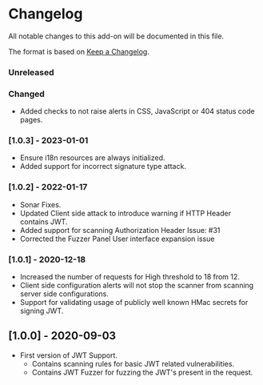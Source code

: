 # Changelog
All notable changes to this add-on will be documented in this file.

The format is based on [Keep a Changelog](https://keepachangelog.com/en/1.0.0/).

### Unreleased

### Changed
 - Added checks to not raise alerts in CSS, JavaScript or 404 status code pages.

### [1.0.3] - 2023-01-01
 - Ensure i18n resources are always initialized.
 - Added support for incorrect signature type attack.

### [1.0.2] - 2022-01-17
 - Sonar Fixes.
 - Updated Client side attack to introduce warning if HTTP Header contains JWT.
 - Added support for scanning Authorization Header Issue: #31 
 - Corrected the Fuzzer Panel User interface expansion issue

### [1.0.1] - 2020-12-18
 - Increased the number of requests for High threshold to 18 from 12.
 - Client side configuration alerts will not stop the scanner from scanning server side configurations.
 - Support for validating usage of publicly well known HMac secrets for signing JWT.

## [1.0.0] - 2020-09-03
 
 - First version of JWT Support.
   - Contains scanning rules for basic JWT related vulnerabilities.
   - Contains JWT Fuzzer for fuzzing the JWT's present in the request.

